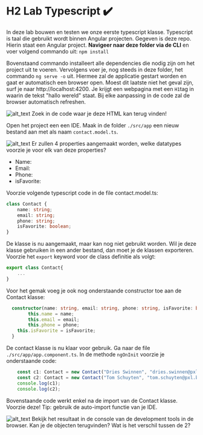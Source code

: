 # H2 Lab Typescript :heavy_check_mark:
In deze lab bouwen en testen we onze eerste typescript klasse. Typescript is taal die gebruikt wordt binnen Angular projecten. Gegeven is deze repo. Hierin staat een Angular project. **Navigeer naar deze folder via de CLI** en voer volgend commando uit: ```npm install```

Bovenstaand commando installeert alle dependencies die nodig zijn om het project uit te voeren. Vervolgens voer je, nog steeds in deze folder, het commando ```ng serve -o``` uit. Hiermee zal de applicatie gestart worden en gaat er automatisch een browser open. Moest dit laatste niet het geval zijn, surf je naar http://localhost:4200. Je krijgt een webpagina met een ```H1```tag in waarin de tekst "hallo wereld" staat. Bij elke aanpassing in de code zal de browser automatisch refreshen.

![alt_text](https://i.imgur.com/TT9FcyW.png "image_tooltip") Zoek in de code waar je deze HTML kan terug vinden!

Open het project een een IDE. Maak in de folder ```./src/app``` een nieuw bestand aan met als naam ```contact.model.ts```. 

![alt_text](https://i.imgur.com/TT9FcyW.png "image_tooltip") Er zullen 4 properties aangemaakt worden, welke datatypes voorzie je voor elk van deze properties?
 * Name:
 * Email:
 * Phone:
 * isFavorite:



Voorzie volgende typescript code in de file contact.model.ts:

```typescript
class Contact {
	name: string;
	email: string;
	phone: string;
	isFavorite: boolean;
}
```

De klasse is nu aangemaakt, maar kan nog niet gebruikt worden. Wil je deze klasse gebruiken in een ander bestand, dan moet je de klassen exporteren. Voorzie het ```export``` keyword voor de class definitie als volgt:
```typescript
export class Contact{
    ...
}
```

Voor het gemak voeg je ook nog onderstaande constructor toe aan de Contact klasse:
```typescript
  constructor(name: string, email: string, phone: string, isFavorite: boolean = false){
		this.name = name;
		this.email = email;
		this.phone = phone;
    this.isFavorite = isFavorite;
  }
```

De contact klasse is nu klaar voor gebruik. Ga naar de file ```./src/app/app.component.ts```. In de methode ```ngOnInit``` voorzie je onderstaande code:

```typescript
    const c1: Contact = new Contact("Dries Swinnen", "dries.swinnen@pxl.be", "12345");
    const c2: Contact = new Contact("Tom Schuyten", "tom.schuyten@pxl.be", "678901234", true);
    console.log(c1);
    console.log(c2);
```

Bovenstaande code werkt enkel na de import van de Contact klasse. Voorzie deze! Tip: gebruik de auto-import functie van je IDE.

![alt_text](https://i.imgur.com/TT9FcyW.png "image_tooltip") Bekijk het resultaat in de console van de development tools in de browser. Kan je de objecten terugvinden? Wat is het verschil tussen de 2?


